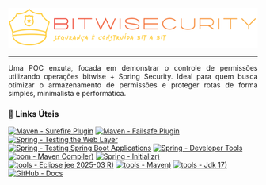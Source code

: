<div align="justify">
    <div align="center">
        <picture>
            <img alt="BWS - Bitwise Security" src="./docs/bws-banner.png" />
        </picture>
    </div>
    <hr />
    <p>
        Uma POC enxuta, focada em demonstrar o controle de permissões utilizando operações bitwise + Spring Security. Ideal para quem busca otimizar o armazenamento de permissões e proteger rotas de forma simples, minimalista e performática.
    </p>
    <h3>🔗 Links Úteis</h3>
    <div align="left">

   [![Maven - Surefire Plugin](https://img.shields.io/badge/Surefire%20Plugin-Maven-A6C6F6)](https://maven.apache.org/surefire/maven-surefire-plugin/#maven-surefire-plugin)
   [![Maven - Failsafe Plugin](https://img.shields.io/badge/Failsafe%20Plugin-Maven-A6B6F6)](https://maven.apache.org/surefire/maven-failsafe-plugin/#maven-failsafe-plugin)
   [![Spring - Testing the Web Layer](https://img.shields.io/badge/Testing%20the%20Web%20Layer-Spring-A6B6F6)](https://spring.io/guides/gs/testing-web)
   [![Spring - Testing Spring Boot Applications](https://img.shields.io/badge/Testing%20Spring%20Boot%20Applications-Spring-A6B6F6)](https://docs.spring.io/spring-boot/reference/testing/spring-boot-applications.html)
   [![Spring - Developer Tools](https://img.shields.io/badge/Developer%20Tools-Spring-A1E7FF)](https://docs.spring.io/spring-boot/reference/using/devtools.html)
   [![pom - Maven Compiler)](https://img.shields.io/badge/Maven%20Compiler%20Plugin-V3.9.9-FF77FF)](https://maven.apache.org/plugins/maven-compiler-plugin/)
   [![Spring - Initializr)](https://img.shields.io/badge/Initializr-V3.4.4-A1E7FF)](https://start.spring.io/)
   [![tools - Eclipse jee 2025-03 R)](https://img.shields.io/badge/Eclipsee%20IDE-2025--03e%20R-FFABAB)](https://www.eclipse.org/downloads/download.php?file=/technology/epp/downloads/release/2025-03/R/eclipse-jee-2025-03-R-win32-x86_64.zip)
   [![tools - Maven)](https://img.shields.io/badge/Apache%20Maven-V3.9.9-FFC3A0)](https://dlcdn.apache.org/maven/maven-3/3.9.9/binaries/apache-maven-3.9.9-bin.zip)
   [![tools - Jdk 17)](https://img.shields.io/badge/Java%20SE%20Development%20Kit-V17.0.12-B2F2BB)](https://www.oracle.com/java/technologies/javase/jdk17-archive-downloads.html)
   [![GitHub - Docs](https://img.shields.io/badge/Docs-GitHub-FFABAB)](https://docs.github.com/en)
</div>
</div>
